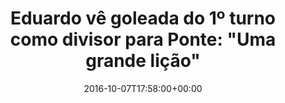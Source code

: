 ---
layout: post
title: "Eduardo vê goleada do 1º turno como divisor para Ponte: \"Uma grande lição\" "
date: 2016-10-07T17:58:00+00:00
external_link: "http://globoesporte.globo.com/sp/campinas-e-regiao/futebol/times/ponte-preta/noticia/2016/10/eduardo-ve-goleada-do-1-turno-como-divisor-para-ponte-uma-grande-licao.html"
categories: news globo.com
---